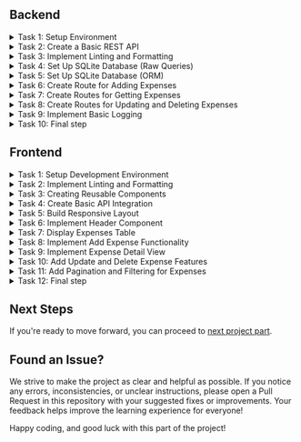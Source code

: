 ## Backend

<details>
  <summary>Task 1: Setup Environment</summary>
  
  ---

  **Description:**

  Prepare the development environment for the project. Create the necessary project structure, initialize the development configuration, and ensure basic tools are set up to streamline the workflow. 
  
  **Acceptance Criteria:**
  
  - A development environment is initialized with appropriate configuration. 
  - A basic project structure is created (e.g., with a folder for source files). 
  - A script is available to start the project in development mode. 
  - Upon running the project, it outputs "Hello, World!" to verify successful setup. 
  
  **Best Practice Recommendations:**
  
  **NodeJS**
  
  - Use `npm init` to initialize the project. 
  - Set up TypeScript with `tsconfig.json` and enable strict mode (`strict: true`). 
  - Install `ts-node-dev` for hot reloading. 
  - Organize the project structure with a `src/` directory and an entry point like `src/index.ts`. 
  - Add a dev script in package.json to run the project using ts-node-dev. 

---
</details>

<details>
  <summary>Task 2: Create a Basic REST API</summary>
  
  ---

  **Description:**
  
  Set up a basic REST API with at least one route to verify the routing and response handling functionality. 

  **Acceptance Criteria:**
  
  - A basic route `GET /ping` is implemented. 
  - The route responds with a predefined message (e.g., `{"message":"pong"}`). 
  - The application uses a configurable port. 
  - A file for environment variables (`.env`) is created, and sensitive data is excluded from version control. 

  **Best Practice Recommendations:**
  
  **NodeJS**

  - Install and use express for routing. 
  - Use `dotenv` to load environment variables and configure a port (e.g., `PORT=8080`). 
  - Add `.env` to `.gitignore` and create a `.env.example` file with placeholder values. 
  - Add `config/index.ts` file for configuring environment variables. 
  - Set up `src/app.ts` to centralize middleware and routing. 

---
</details>

<details>
  <summary>Task 3: Implement Linting and Formatting</summary>
  
  ---

  **Description:**
  
  Set up tools to enforce consistent code quality and style across the project. 

  **Acceptance Criteria:**
  
  - Linting is set up using a linter. 
  - Formatting is handled automatically using a formatter. 
  - Pre-configured commands check and fix linting and formatting issues. 
  - Editor configuration ensures consistent behavior across different IDEs. 

  **Best Practice Recommendations:**
  
  **NodeJS**

  - Install eslint with TypeScript support (`@typescript-eslint/parser` and `@typescript-eslint/eslint-plugin`). 
  - Use `eslint-config-prettier` to integrate ESLint with Prettier. 
  - Install prettier and create a .prettierrc file with formatting rules. 
  - Add scripts into the `package.json`: 
    - `build` – build the project 
    - `lint` – check the project using eslint rules 
    - `lint:fix` – check the project using eslint rules and fix errors 
    - `format` – formatting project using prettier rules 
    - `start` – start the project in production mode 
  - Use `husky` and `lint-staged` to enforce linting/formatting on `pre-commit`. 

---
</details>
 
<details>
  <summary>Task 4: Set Up SQLite Database (Raw Queries)</summary>
  
  ---

  **Description:**
  
  Initialize and configure a SQLite database for storing project data. Set up a basic schema and implement raw queries to interact with the database. 

  This step is added for educational purposes so that you understand what is hidden under the hood of an ORM. The following tasks will remove most of the code. 

  **Acceptance Criteria:**
  
  - SQLite driver is installed. 
  - A database connection is established, and an initial schema is created. 
  - The schema includes a table for expenses. 
    - id (integer, primary key) 
    - name (text) 
    - amount (real) 
    - currency (text) 
    - category (text) 
    - date (datetime) 
  - Basic endpoints allow adding and retrieving expense records. 

  **Best Practice Recommendations:**
  
  **NodeJS**

  - Use the `better-sqlite3` package for efficient SQLite interaction. 
  - Initialize the database in `src/db/db.service.ts` and ensure connection errors are handled. 
  - Implement raw queries for inserting and selecting records in the `src/app.ts` file. 

---
</details>

<details>
  <summary>Task 5: Set Up SQLite Database (ORM)</summary>
  
  ---

  **Description:**

  Set up an ORM for database interaction to simplify schema management and querying. 

  **Acceptance Criteria:**

  - The ORM is installed and configured. 
  - A schema is defined, and migrations are used to update the database. 
  - Basic database operations use the ORM. 

  **Best Practice Recommendations:**

  **NodeJS**
  
  - Use prisma for ORM and schema management. 
  - Initialize Prisma with `npx prisma init` and configure the database URL in `.env`. 
  - Define the expenses model in `prisma/schema.prisma`. 
  - Use npx prisma migrate dev to apply schema changes. 
  - Generate the Prisma client and use it in the exist endpoints. 

---
</details>

<details>
  <summary>Task 6: Create Route for Adding Expenses</summary>
  
  ---

  **Description:**

  Set up routes for basic Create operation on the expenses table. 

  **Acceptance Criteria:**

  - Route for adding expenses are implemented: 
    - `POST /api/expenses` Creates new expense record. 
  - Data is validated to ensure correctness before saving to the database. 
  - A modular structure is established for `controllers`, `services`, `repositories`, and `entities`. 
  - Middleware for error handling and validation is implemented. 
  - The application structure matches the defined project layout. 
  - Processing 404 status code defined. 

  **Best Practice Recommendations:**

  **NodeJS**
  
  - Use express to define routes and middleware. 
  - Place the business logic for expenses in `expenses.service.ts`. 
  - Implement database interaction methods in `expenses.repository.ts`. 
  - Use a DTO (Data Transfer Object) in `expenses/dto` to define the shape of - request payloads. 
  - Create an `expenses.entity.ts` file to define the database model or schema. 
  - Use middleware (`helpers/middlewares/validator.ts`) to validate incoming - requests. 
  - Implement centralized error handling in `helpers/middlewares/errorHandler.ts` 
  - Code structure is following:
```
    │   app.ts 
    │   index.ts 
    ├───config 
    │       index.ts 
    ├───db 
    │       db.service.ts 
    ├───expenses 
    │   │   expenses.controller.ts 
    │   │   expenses.repository.ts 
    │   │   expenses.service.ts 
    │   ├───dto 
    │   │       create-expense.dto.ts 
    │   └───entity 
    │           expense.entity.ts 
    └───helpers 
        │   Exception.ts 
        └───middlewares 
                errorHandler.ts 
                validator.ts 
```

---
</details>

<details>
  <summary>Task 7: Create Routes for Getting Expenses</summary>
  
  ---

  **Description:**

  Set up routes for retrieving expenses from the database. Include operations for fetching all expenses (with optional pagination and filtering) and fetching a specific expense by ID. 

  **Acceptance Criteria:**

  - Routes for retrieving expenses are implemented: 
    - `GET /api/expenses` Fetches and returns all expenses with optional query parameters: 
      - Pagination: `limit` and `offset`. 
      - Filtering: `fromDat`e and `toDate` based on the date field. 
    - `GET /api/expenses/:id` Fetches a specific expense by its ID. 
  - Data is validated to ensure correctness before processing requests. 
  - Responses include appropriate HTTP status codes and messages. 
  - Modular structure follows the established pattern. 

  **Best Practice Recommendations:**

  **NodeJS**
  
  - Prepare all the necessary data in the `expenses.controller.ts`. 
  - Implement business logic for fetching expenses in `expenses.service.ts`. 
  - Handle database queries in `expenses.repository.ts`. 

---
</details>
 
<details>
  <summary>Task 8: Create Routes for Updating and Deleting Expenses</summary>
  
  ---

  **Description:**

  Set up routes for updating and deleting expense records in the database. Ensure that only specified fields are updated during PATCH operations. 

  **Acceptance Criteria:**

  - Routes for updating and deleting expenses are implemented: 
      - `PATCH /api/expenses/:id` Updates specific fields of an expense. 
      - `DELETE /api/expenses/:id` Deletes an expense by its ID. 
  - Data is validated to ensure correctness before processing requests. 
  - Responses include appropriate HTTP status codes and messages. 

  **Best Practice Recommendations:**

  - Prepare all the necessary data in the `expenses.controller.ts`. 
  - Implement business logic for fetching expenses in `expenses.service.ts`. 
  - Handle database queries in `expenses.repository.ts`. 
  - Use DTOs in `expenses/dto` to validate request payloads and parameters. 
  - Use middleware (`helpers/middlewares/validator.ts`) for data validation. 

---
</details>
 
<details>
  <summary>Task 9: Implement Basic Logging</summary>
  
  ---

  **Description:**

  Add logging functionality to track significant events (e.g., expense creation, updates, and errors). Ensure logs are accessible in both development and production environments. 

  **Acceptance Criteria:**

  - Logs are added for key actions: 
    - Successful expense creation, updates, and deletions. 
    - Errors during request handling. 
  - Logs are displayed in the console during development. 
  - Logs are written to a file in production. 

  **Best Practice Recommendations:**

  **NodeJS**
  
  - Use a logging library like winston or pino. 
  - Place logging configuration in helpers/Logger.ts. 
  - Code structure is following: 
```
  │   app.ts 
  │   index.ts 
  ├───config 
  │       index.ts 
  ├───db 
  │       db.service.ts 
  ├───expenses 
  │   │   expenses.controller.ts 
  │   │   expenses.repository.ts 
  │   │   expenses.service.ts 
  │   ├───dto 
  │   │       create-expense.dto.ts 
  │   │       update-expense.dto.ts 
  │   └───entity 
  │           expense.entity.ts 
  └───helpers 
      |    dateUtils.ts 
      │   Exception.ts 
      │   Logger.ts 
      └───middlewares 
              errorHandler.ts 
              validator.ts
```

---
</details>

<details>
  <summary>Task 10: Final step</summary>

  ---

  - Check your project for compliance with the [checklist](./CHECKLIST.md)
  - Make sure the tests pass - `npm run test`
  - Open a pull request for the `master` branch and send the solution to the code review

  ---
</details>

## Frontend

<details>
  <summary>Task 1: Setup Development Environment</summary>
  
  ---

  **Description:**

  Prepare the development environment for the project. Initialize the necessary configurations for a smooth development process, including TypeScript setup and project structure organization. 

  **Acceptance Criteria:**
  
  A development environment is initialized with appropriate configuration. 
  TypeScript is installed and properly configured (`tsconfig.json` is set up). 
  Project structure is organized (e.g., `src/` for source files). 
  Running a development command starts the project in dev mode. 

  **Best Practice Recommendations:**
  
  **React**
  
  - Use vite for initialization. 
  - Configure TypeScript paths for cleaner imports. 

---
</details>

<details>
  <summary>Task 2: Implement Linting and Formatting</summary>

---

  **Description:**

  Set up linting and formatting to maintain consistent code quality across the project. Configure ESLint, Prettier, and Stylelint, along with EditorConfig to ensure consistency. 

  **Acceptance Criteria:**
  
  - ESLint is installed and configured. 
  - Prettier is installed and integrated with ESLint. 
  - Stylelint is installed for CSS linting. 
  - EditorConfig is set up with rules for indentation, line endings, etc. 
  - CSS uses preprocessors (e.g., SASS) for modular styling. 
  - Scripts added: 
      - `lint` - Checks the project for linting issues. 
      - `lint:fix` - Fixes linting issues. 
      - `stylelint` - Checks the project for css linting issues. 
      - `stylelint:fix` - Fixes css linting issues. 
      - `format` - Formats code based on Prettier rules. 

  **Best Practice Recommendations:**
  
  **React**
  
  - Use plugins such as eslint-plugin-react for React-specific linting. 
  - Configure stylelint-config-standard for CSS linting. 

---
</details>

<details>
  <summary>Task 3: Creating Reusable Components</summary>

---

  **Description:**

  Develop foundational reusable components that can be utilized across the application. These components will ensure design consistency and simplify further development. 

  **Acceptance Criteria:**
  
  - The following components are implemented: 
    - **Logo**: Displays the application logo. 
      - [Design Link](https://www.figma.com/design/rLNUulPqnl0jhhnXeGDxEb/Expense-tracker?node-id=2-19420&t=GKFeiEqjFghP7rf5-4)
    - **Button**: A standard button with support for different states(e.g., disabled, active). 
      - [Design Link](https://www.figma.com/design/rLNUulPqnl0jhhnXeGDxEb/Expense-tracker?node-id=2-19193&t=GKFeiEqjFghP7rf5-4)
    - **Button with Icon**: A button that includes an icon. 
      - [Design Link](https://www.figma.com/design/rLNUulPqnl0jhhnXeGDxEb/Expense-tracker?node-id=2-19187&t=GKFeiEqjFghP7rf5-4)
    - **Icon**: A component for rendering SVG icons. 
      - [Design Link](https://www.figma.com/design/rLNUulPqnl0jhhnXeGDxEb/Expense-tracker?node-id=7-5669&t=ra9tjWdp5aVmkqRH-4)
    - **FormField**: A wrapper for form fields that includes a label, children, and validation error messages. 
      - [Design Link](https://www.figma.com/design/rLNUulPqnl0jhhnXeGDxEb/Expense-tracker?node-id=2-19394&t=ra9tjWdp5aVmkqRH-4)
    - **Input**: A text input field with validation and style support. 
      - [Design Link](https://www.figma.com/design/rLNUulPqnl0jhhnXeGDxEb/Expense-tracker?node-id=2-19412&t=ra9tjWdp5aVmkqRH-4)
    - **Input with Currency**: An extension of the standard input, displaying the selected currency. 
      - [Design Link](https://www.figma.com/design/rLNUulPqnl0jhhnXeGDxEb/Expense-tracker?node-id=2-19408&t=ra9tjWdp5aVmkqRH-4)
    - **Date Picker**: A component for selecting dates. 
      - [Design Link](https://www.figma.com/design/rLNUulPqnl0jhhnXeGDxEb/Expense-tracker?node-id=3-2073&t=ra9tjWdp5aVmkqRH-4)
    - **Table**: A customizable table component with configurable columns and data rendering. 
      - [Design Link](https://www.figma.com/design/rLNUulPqnl0jhhnXeGDxEb/Expense-tracker?node-id=2-19441&t=ra9tjWdp5aVmkqRH-4)
  - Each component is documented with usage examples. 

  **Best Practice Recommendations:**
  
  **React**
  
  - Logo: 
    - Example:
    ```jsx
    <Logo />
    ``` 
  - Button: 
    - Example:
    ```jsx
    <Button disabled onClick={handleClick}>Click me</Button>
    ``` 
  - Icon: 
    - Create an ```<Icon />``` component for rendering SVG icons, with a name prop for specifying the icon and size for scaling. 
    - Example:
    ```jsx
    <Icon iconName="plus" size="large" />
    ``` 
  - FormField: 
    - Create a ```<FormField />``` component that wraps form inputs with a label and displays validation error messages. 
    - Props include: 
      - label: The text for the input label. 
      - error: An error message to display (if any). 
      - children: The input or child element. 
    - Example:
    ```jsx
    <FormField
      label="Name"
      error="Name is required">
      <Input value={name} onChange={handleChange} />
    </FormField>
    ```
  - Button with Icon: 
    - Extend ```<Button />``` to support an icon prop. 
    - Use ```<Icon />``` component. 
    - Example:
    ```jsx
    <Button disabled iconName={"plus"}>Add</Button>
    ``` 
  - Input: 
    - Build an ```<Input />``` component that accepts props such as type, placeholder, value, and onChange. 
    - Example:
    ```jsx
    <Input
      type="text"
      placeholder="Enter name"
      value={name}
      onChange={handleChange} />
    ``` 
  - Input with Currency: 
    - Extend ```<Input />``` to include a currency prop that displays the selected currency symbol. 
    - Example:
    ```jsx
    <InputWithCurrency
      value={amount}
      currency="USD"
      onChange={handleChange} />
    ``` 
  - Date Picker: 
    - Implement a ```<DatePicker />``` component for selecting dates, with support for a value prop and onChange callback. 
    - Example:
    ```jsx
    <DatePicker
      value={selectedDate}
      onChange={handleDateChange} />
    ```
  - Table: 
    - Create a ```<Table />``` component that accepts columns and data props for customization. 
    - Example: 
    ```jsx
    <Table 
      columns={[ 
        { key: 'name', label: 'Name' }, 
        { key: 'date', label: 'Date' }, 
      ]} 
      data={[{ name: 'John Doe', date: '2024-12-31' }]} 
    /> 
    ```

---
</details>
 
<details>
  <summary>Task 4: Create Basic API Integration </summary>
  
  ---

  **Description:**

  Set up a basic API integration to fetch data from the backend and display it on the front end. Test integration by fetching expenses. 

  **Acceptance Criteria:**
  
  - A basic API service is created to handle HTTP requests. 
  - Fetch expenses data from the /api/expenses endpoint and display it in the UI. 
  - Handle loading and error states appropriately. 
  
  **Endpoints:**
  
  - `GET /api/expenses` - Fetch all expenses. 

  **Best Practice Recommendations:**
  
  **React**
  
  - Use axios or fetch for making API calls. 
  - Manage API states (loading, error, success) with a react context. 

---
</details>

<details>
  <summary>Task 5: Build Responsive Layout</summary>
  
  ---

  **Description:**

  Implement a responsive design for the application that adapts to different screen sizes, ensuring usability on both mobile and desktop devices. 

  **Acceptance Criteria:**
  
  - The application layout adjusts seamlessly between mobile, tablet, and desktop views. 
  - Key components, such as the header and table, are responsive. 
  - Use CSS grid and flexbox for responsive layouts. 

---
</details>

<details>
  <summary>Task 6: Implement Header Component </summary>

---

  **Description:**

  Create a header component that includes a logo. 

  **Acceptance Criteria:**
  
  - A header component is implemented and displayed across all pages. 
  - Use reusable components for shared elements like the logo. 
  - Use CSS Modules or styled-components for styling. 

---
</details>

<details>
  <summary>Task 7: Display Expenses Table </summary>
  
  ---

  **Description:**

  Create a table to display the list of expenses fetched from the backend. Handle cases where expenses are not available or are still loading. 

  **Acceptance Criteria:**
  
  - A table is created with columns: Name, Category, Date, Total, and Menu. 
  - If no expenses are available, a placeholder message is displayed. 
  - If expenses are loading, a skeleton is shown. 

  **Endpoints:**

  - `GET /api/expenses` - Fetch all expenses. 

  **Best Practice Recommendations:**
  
  **React**
  
  - Use libraries like react-table for table rendering and management. 
  - Add prop-based configuration for table components. 

---
</details>
 
<details>
  <summary>Task 8: Implement Add Expense Functionality</summary>
  
  ---

  **Description:**

  Create a form for adding a new expense. The form should be accessible through a right sidebar that opens when clicking the "+" button. 

  **Acceptance Criteria:**
  
  - A button triggers the display of a right sidebar with the form. 
  - The form includes fields for Name, Payment amount, Category and Date. 
  - Submitting the form sends data to the backend and updates the table. 

  **Endpoints:**

  - `POST /api/expenses` - Add a new expense. 

  **Best Practice Recommendations:**
  
  **React**
  
  - Use controlled components for form handling. 
  - Validate form inputs with yup. 
  - Use react-hook-form for work with forms. 

---
</details>
 
<details>
  <summary>Task 9: Implement Expense Detail View </summary>
  
  ---

  **Description:**

  Add functionality to view detailed information about an expense by clicking on a table row. 

  **Acceptance Criteria:**
  
  - Clicking on a table row opens a detailed view of the expense. 
  - The detailed view displays all expense information, including Name, Category, Date, and Total. 

  **Endpoints:**
  
  - `GET /api/expenses/:id` - Fetch expense details by ID. 

  **Best Practice Recommendations:**
  
  **React**
  
  - Use React Router for routing to detailed views. 

---
</details>
 
<details>
  <summary>Task 10: Add Update and Delete Expense Features </summary>
  
  ---

  **Description:**

  Implement functionality to update or delete an expense from the table. 

  **Acceptance Criteria:**
  
  An "Edit" button allows modification of expense details. 
  A "Delete" button removes the expense from the list and updates the backend. 
  
  **Endpoints:**
  
  - `PATCH /api/expenses/:id` - Update an expense. 
  - `DELETE /api/expenses/:id` - Delete an expense. 

  **Best Practice Recommendations:**
  
  **React**
  
  - Use modals for editing or confirming deletion. 
  - Handle optimistic updates for better user experience. 

---
</details>

<details>
  <summary>Task 11: Add Pagination and Filtering for Expenses </summary>
  
  ---

  **Description:**

  Implement pagination and filtering functionality to enhance the user experience when viewing expenses. Enable filtering by date range and paginated views of expense data. 

  **Acceptance Criteria:**
  
  The expenses table supports pagination with controls for navigating between pages. Pagination works like an infinite scroll. 
  Filtering by date range is available through a form or input fields. 
  The UI updates dynamically based on pagination and filter inputs. 

  **Endpoints:**
  
  - `GET /api/expenses` - Fetch expenses with optional query parameters: 
    - `limit` - Number of records per page. 
    - `offset` - Offset for pagination. 
    - `fromDate` -and toDate: Filter by date range. 

---
</details>

<details>
  <summary>Task 12: Final step</summary>

  ---

  - Check your project for compliance with the [checklist](./CHECKLIST.md)
  - Make sure the tests pass - `npm run test`
  - Open a pull request for the `master` branch and send the solution to the code review

  ---
</details>


## Next Steps
If you're ready to move forward, you can proceed to [next project part](../part-2/README.md).

## Found an Issue?
We strive to make the project as clear and helpful as possible. If you notice any errors, inconsistencies, or unclear instructions, please open a Pull Request in this repository with your suggested fixes or improvements. Your feedback helps improve the learning experience for everyone!

Happy coding, and good luck with this part of the project!
